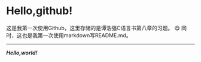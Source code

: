 # Hello,github!
这是我第一次使用Github，这里存储的是谭浩强C语言书第八章的习题。
😋
同时，这也是我第一次使用markdown写README.md。
***
***Hello,world!***
